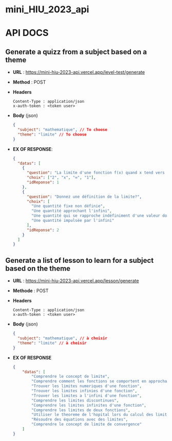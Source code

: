 # mini_HIU_2023_api

# API DOCS

## Generate a quizz from a subject based on a theme

- **URL** : https://mini-hiu-2023-api.vercel.app/level-test/generate
- **Method** : POST
- **Headers**

  ```
  Content-Type : application/json
  x-auth-token : <token user>
  ```

- **Body** (json)

  ```json
  {
    "subject": "mathematique", // To choose
    "theme": "limite" // To choose
  }
  ```

- **EX OF RESPONSE**:
  ```json
  {
    "datas": [
      {
        "question": "La limite d'une fonction f(x) quand x tend vers 0 est?",
        "choix": ["2", "x", "∞", "1"],
        "idReponse": 1
      },
      {
        "question": "Donnez une définition de la limite?",
        "choix": [
          "Une quantité fixe non définie",
          "Une quantité approchant l'infini",
          "Une quantité qui se rapproche indéfiniment d'une valeur donnée quand la variable approche d'une valeur donnée",
          "Une quantité impulsée par l'infini"
        ],
        "idReponse": 2
      }
    ]
  }
  ```

## Generate a list of lesson to learn for a subject based on the theme

- **URL** : https://mini-hiu-2023-api.vercel.app/lesson/generate
- **Methode** : POST
- **Headers**

  ```
  Content-Type : application/json
  x-auth-token : <token user>
  ```

- **Body** (json)
  ```json
  {
    "subject": "mathematique", // à choisir
    "theme": "limite" // à choisir
  }
  ```
- **EX OF RESPONSE**

    ```json
    {
        "datas": [
            "Comprendre le concept de limite",
            "Comprendre comment les fonctions se comportent en approchant une limite",
            "Trouver les limites numeriques d'une fonction",
            "Trouver les limites infinies d'une fonction",
            "Trouver les limites a l'infini d'une fonction",
            "Comprendre les limites discontinues",
            "Comprendre les limites infinites d'une fonction",
            "Comprendre les limites de deux fonctions",
            "Utiliser le theoreme de l'hopital lors du calcul des limites",
            "Résoudre des équations avec des limites",
            "Comprendre le concept de limite de convergence"
        ]
    }
    ```

